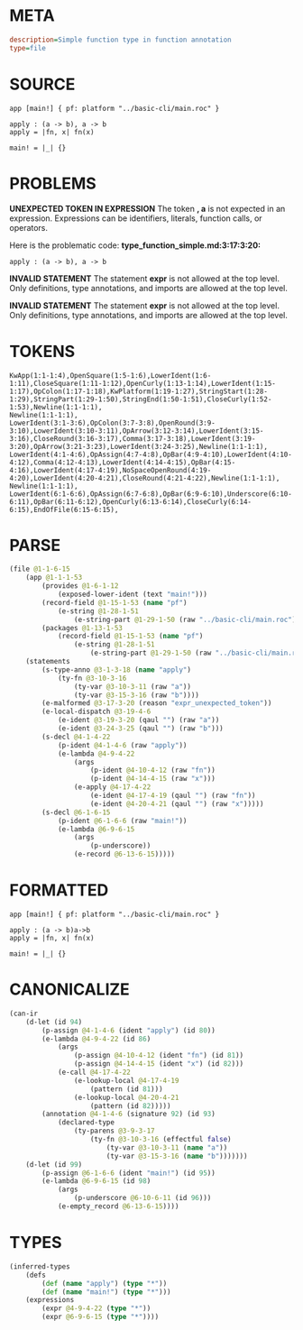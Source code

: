 # META
~~~ini
description=Simple function type in function annotation
type=file
~~~
# SOURCE
~~~roc
app [main!] { pf: platform "../basic-cli/main.roc" }

apply : (a -> b), a -> b
apply = |fn, x| fn(x)

main! = |_| {}
~~~
# PROBLEMS
**UNEXPECTED TOKEN IN EXPRESSION**
The token **, a** is not expected in an expression.
Expressions can be identifiers, literals, function calls, or operators.

Here is the problematic code:
**type_function_simple.md:3:17:3:20:**
```roc
apply : (a -> b), a -> b
```


**INVALID STATEMENT**
The statement **expr** is not allowed at the top level.
Only definitions, type annotations, and imports are allowed at the top level.

**INVALID STATEMENT**
The statement **expr** is not allowed at the top level.
Only definitions, type annotations, and imports are allowed at the top level.

# TOKENS
~~~zig
KwApp(1:1-1:4),OpenSquare(1:5-1:6),LowerIdent(1:6-1:11),CloseSquare(1:11-1:12),OpenCurly(1:13-1:14),LowerIdent(1:15-1:17),OpColon(1:17-1:18),KwPlatform(1:19-1:27),StringStart(1:28-1:29),StringPart(1:29-1:50),StringEnd(1:50-1:51),CloseCurly(1:52-1:53),Newline(1:1-1:1),
Newline(1:1-1:1),
LowerIdent(3:1-3:6),OpColon(3:7-3:8),OpenRound(3:9-3:10),LowerIdent(3:10-3:11),OpArrow(3:12-3:14),LowerIdent(3:15-3:16),CloseRound(3:16-3:17),Comma(3:17-3:18),LowerIdent(3:19-3:20),OpArrow(3:21-3:23),LowerIdent(3:24-3:25),Newline(1:1-1:1),
LowerIdent(4:1-4:6),OpAssign(4:7-4:8),OpBar(4:9-4:10),LowerIdent(4:10-4:12),Comma(4:12-4:13),LowerIdent(4:14-4:15),OpBar(4:15-4:16),LowerIdent(4:17-4:19),NoSpaceOpenRound(4:19-4:20),LowerIdent(4:20-4:21),CloseRound(4:21-4:22),Newline(1:1-1:1),
Newline(1:1-1:1),
LowerIdent(6:1-6:6),OpAssign(6:7-6:8),OpBar(6:9-6:10),Underscore(6:10-6:11),OpBar(6:11-6:12),OpenCurly(6:13-6:14),CloseCurly(6:14-6:15),EndOfFile(6:15-6:15),
~~~
# PARSE
~~~clojure
(file @1-1-6-15
	(app @1-1-1-53
		(provides @1-6-1-12
			(exposed-lower-ident (text "main!")))
		(record-field @1-15-1-53 (name "pf")
			(e-string @1-28-1-51
				(e-string-part @1-29-1-50 (raw "../basic-cli/main.roc"))))
		(packages @1-13-1-53
			(record-field @1-15-1-53 (name "pf")
				(e-string @1-28-1-51
					(e-string-part @1-29-1-50 (raw "../basic-cli/main.roc"))))))
	(statements
		(s-type-anno @3-1-3-18 (name "apply")
			(ty-fn @3-10-3-16
				(ty-var @3-10-3-11 (raw "a"))
				(ty-var @3-15-3-16 (raw "b"))))
		(e-malformed @3-17-3-20 (reason "expr_unexpected_token"))
		(e-local-dispatch @3-19-4-6
			(e-ident @3-19-3-20 (qaul "") (raw "a"))
			(e-ident @3-24-3-25 (qaul "") (raw "b")))
		(s-decl @4-1-4-22
			(p-ident @4-1-4-6 (raw "apply"))
			(e-lambda @4-9-4-22
				(args
					(p-ident @4-10-4-12 (raw "fn"))
					(p-ident @4-14-4-15 (raw "x")))
				(e-apply @4-17-4-22
					(e-ident @4-17-4-19 (qaul "") (raw "fn"))
					(e-ident @4-20-4-21 (qaul "") (raw "x")))))
		(s-decl @6-1-6-15
			(p-ident @6-1-6-6 (raw "main!"))
			(e-lambda @6-9-6-15
				(args
					(p-underscore))
				(e-record @6-13-6-15)))))
~~~
# FORMATTED
~~~roc
app [main!] { pf: platform "../basic-cli/main.roc" }

apply : (a -> b)a->b
apply = |fn, x| fn(x)

main! = |_| {}
~~~
# CANONICALIZE
~~~clojure
(can-ir
	(d-let (id 94)
		(p-assign @4-1-4-6 (ident "apply") (id 80))
		(e-lambda @4-9-4-22 (id 86)
			(args
				(p-assign @4-10-4-12 (ident "fn") (id 81))
				(p-assign @4-14-4-15 (ident "x") (id 82)))
			(e-call @4-17-4-22
				(e-lookup-local @4-17-4-19
					(pattern (id 81)))
				(e-lookup-local @4-20-4-21
					(pattern (id 82)))))
		(annotation @4-1-4-6 (signature 92) (id 93)
			(declared-type
				(ty-parens @3-9-3-17
					(ty-fn @3-10-3-16 (effectful false)
						(ty-var @3-10-3-11 (name "a"))
						(ty-var @3-15-3-16 (name "b")))))))
	(d-let (id 99)
		(p-assign @6-1-6-6 (ident "main!") (id 95))
		(e-lambda @6-9-6-15 (id 98)
			(args
				(p-underscore @6-10-6-11 (id 96)))
			(e-empty_record @6-13-6-15))))
~~~
# TYPES
~~~clojure
(inferred-types
	(defs
		(def (name "apply") (type "*"))
		(def (name "main!") (type "*")))
	(expressions
		(expr @4-9-4-22 (type "*"))
		(expr @6-9-6-15 (type "*"))))
~~~
